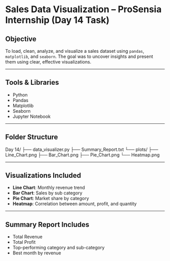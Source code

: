 # Sales Data Visualization – ProSensia Internship (Day 14 Task)

## Objective
To load, clean, analyze, and visualize a sales dataset using `pandas`, `matplotlib`, and `seaborn`. The goal was to uncover insights and present them using clear, effective visualizations.

---

## Tools & Libraries
- Python
- Pandas
- Matplotlib
- Seaborn
- Jupyter Notebook

---

## Folder Structure
Day 14/
├── data_visualizer.py
├── Summary_Report.txt 
└── plots/ 
├── Line_Chart.png
├── Bar_Chart.png
├── Pie_Chart.png
└── Heatmap.png

---

## Visualizations Included
- **Line Chart**: Monthly revenue trend  
- **Bar Chart**: Sales by sub category  
- **Pie Chart**: Market share by category  
- **Heatmap**: Correlation between amount, profit, and quantity  

---

## Summary Report Includes
- Total Revenue  
- Total Profit  
- Top-performing category and sub-category  
- Best month by revenue

